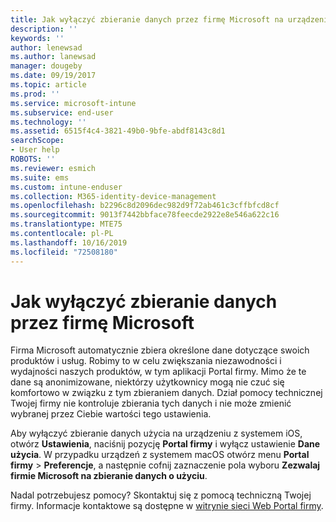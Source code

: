 ```yaml
---
title: Jak wyłączyć zbieranie danych przez firmę Microsoft na urządzeniach z systemem iOS | Microsoft Docs
description: ''
keywords: ''
author: lenewsad
ms.author: lanewsad
manager: dougeby
ms.date: 09/19/2017
ms.topic: article
ms.prod: ''
ms.service: microsoft-intune
ms.subservice: end-user
ms.technology: ''
ms.assetid: 6515f4c4-3821-49b0-9bfe-abdf8143c8d1
searchScope:
- User help
ROBOTS: ''
ms.reviewer: esmich
ms.suite: ems
ms.custom: intune-enduser
ms.collection: M365-identity-device-management
ms.openlocfilehash: b2296c8d2096dec982d9f72ab461c3cffbfcd8cf
ms.sourcegitcommit: 9013f7442bbface78feecde2922e8e546a622c16
ms.translationtype: MTE75
ms.contentlocale: pl-PL
ms.lasthandoff: 10/16/2019
ms.locfileid: "72508180"
---
```

# <a name="how-to-turn-off-microsoft-data-collection"></a>Jak wyłączyć zbieranie danych przez firmę Microsoft

Firma Microsoft automatycznie zbiera określone dane dotyczące swoich produktów i usług. Robimy to w celu zwiększania niezawodności i wydajności naszych produktów, w tym aplikacji Portal firmy. Mimo że te dane są anonimizowane, niektórzy użytkownicy mogą nie czuć się komfortowo w związku z tym zbieraniem danych. Dział pomocy technicznej Twojej firmy nie kontroluje zbierania tych danych i nie może zmienić wybranej przez Ciebie wartości tego ustawienia.

Aby wyłączyć zbieranie danych użycia na urządzeniu z systemem iOS, otwórz **Ustawienia**, naciśnij pozycję **Portal firmy** i wyłącz ustawienie **Dane użycia**. W przypadku urządzeń z systemem macOS otwórz menu **Portal firmy** > **Preferencje**, a następnie cofnij zaznaczenie pola wyboru **Zezwalaj firmie Microsoft na zbieranie danych o użyciu**.

Nadal potrzebujesz pomocy? Skontaktuj się z pomocą techniczną Twojej firmy. Informacje kontaktowe są dostępne w [witrynie sieci Web Portal firmy](https://go.microsoft.com/fwlink/?linkid=2010980).
